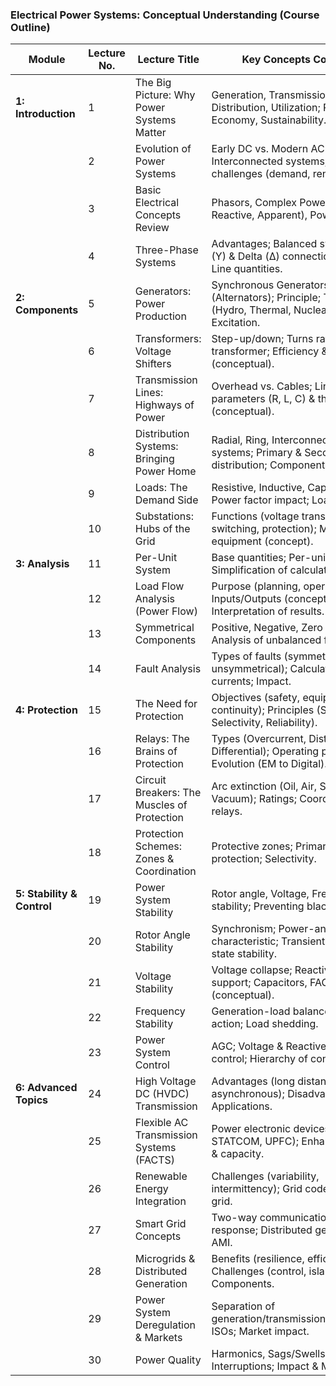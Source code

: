 ### Electrical Power Systems: Conceptual Understanding (Course Outline)

| Module | Lecture No. | Lecture Title | Key Concepts Covered |
|---|---|---|---|
| **1: Introduction** | 1 | The Big Picture: Why Power Systems Matter | Generation, Transmission, Distribution, Utilization; Reliability, Economy, Sustainability. |
| | 2 | Evolution of Power Systems | Early DC vs. Modern AC grids; Interconnected systems; Modern challenges (demand, renewables). |
| | 3 | Basic Electrical Concepts Review | Phasors, Complex Power (Real, Reactive, Apparent), Power Factor. |
| | 4 | Three-Phase Systems | Advantages; Balanced systems; Star (Y) & Delta (Δ) connections; Phase & Line quantities. |
| **2: Components** | 5 | Generators: Power Production | Synchronous Generators (Alternators); Principle; Types (Hydro, Thermal, Nuclear); Excitation. |
| | 6 | Transformers: Voltage Shifters | Step-up/down; Turns ratio; Ideal transformer; Efficiency & losses (conceptual). |
| | 7 | Transmission Lines: Highways of Power | Overhead vs. Cables; Line parameters (R, L, C) & their impact (conceptual). |
| | 8 | Distribution Systems: Bringing Power Home | Radial, Ring, Interconnected systems; Primary & Secondary distribution; Components. |
| | 9 | Loads: The Demand Side | Resistive, Inductive, Capacitive; Power factor impact; Load profiles. |
| | 10 | Substations: Hubs of the Grid | Functions (voltage transformation, switching, protection); Major equipment (concept). |
| **3: Analysis** | 11 | Per-Unit System | Base quantities; Per-unit values; Simplification of calculations. |
| | 12 | Load Flow Analysis (Power Flow) | Purpose (planning, operation); Inputs/Outputs (conceptual); Interpretation of results. |
| | 13 | Symmetrical Components | Positive, Negative, Zero sequence; Analysis of unbalanced faults. |
| | 14 | Fault Analysis | Types of faults (symmetrical, unsymmetrical); Calculation of fault currents; Impact. |
| **4: Protection** | 15 | The Need for Protection | Objectives (safety, equipment, continuity); Principles (Speed, Selectivity, Reliability). |
| | 16 | Relays: The Brains of Protection | Types (Overcurrent, Distance, Differential); Operating principles; Evolution (EM to Digital). |
| | 17 | Circuit Breakers: The Muscles of Protection | Arc extinction (Oil, Air, SF6, Vacuum); Ratings; Coordination with relays. |
| | 18 | Protection Schemes: Zones & Coordination | Protective zones; Primary & Backup protection; Selectivity. |
| **5: Stability & Control** | 19 | Power System Stability | Rotor angle, Voltage, Frequency stability; Preventing blackouts. |
| | 20 | Rotor Angle Stability | Synchronism; Power-angle characteristic; Transient vs. Steady-state stability. |
| | 21 | Voltage Stability | Voltage collapse; Reactive power support; Capacitors, FACTS (conceptual). |
| | 22 | Frequency Stability | Generation-load balance; Governor action; Load shedding. |
| | 23 | Power System Control | AGC; Voltage & Reactive power control; Hierarchy of control. |
| **6: Advanced Topics** | 24 | High Voltage DC (HVDC) Transmission | Advantages (long distance, asynchronous); Disadvantages; Applications. |
| | 25 | Flexible AC Transmission Systems (FACTS) | Power electronic devices (SVC, STATCOM, UPFC); Enhanced control & capacity. |
| | 26 | Renewable Energy Integration | Challenges (variability, intermittency); Grid code; Impact on grid. |
| | 27 | Smart Grid Concepts | Two-way communication; Demand response; Distributed generation; AMI. |
| | 28 | Microgrids & Distributed Generation | Benefits (resilience, efficiency); Challenges (control, islanding); Components. |
| | 29 | Power System Deregulation & Markets | Separation of generation/transmission/distribution; ISOs; Market impact. |
| | 30 | Power Quality | Harmonics, Sags/Swells, Interruptions; Impact & Mitigation. |
